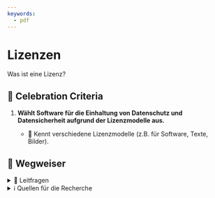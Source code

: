 ```yaml
---
keywords:
  - pdf
---
```


# Lizenzen

Was ist eine Lizenz?

## 🎉 Celebration Criteria

1. **Wählt Software für die Einhaltung von Datenschutz und Datensicherheit
   aufgrund der Lizenzmodelle aus.**

   - :dart: Kennt verschiedene Lizenzmodelle (z.B. für Software, Texte, Bilder).

## :compass: Wegweiser

<details>
  <summary> 🤔 Leitfragen </summary>

- Was kann man alles Lizenzieren?
- Was ist die Grundlage für die Vergabe einer Lizenz?
- Was ist eine Lizenz?
- Welche Arten von Lizenzen gibt es?
- Was sind Vor- und Nachteile als Kunde bei den Modellen?
- Was sind Vor- und Nachteile für euch als Entwickler?
- Wie sieht das mit Piraterie in der Schweiz aus?
- ...

</details>

<details>
  <summary> ℹ️ Quellen für die Recherche</summary>

**Allgemein**

- [**Digilaw**: Lizenzvertrag](https://digilaw.ch/lizenzvertrag/)
- [**IGE:** Urheberrechte Übertragen](https://www.ige.ch/de/etwas-schuetzen/urheberrecht/ein-werk-schuetzen/urheberrechte-uebertragen)
- [**Business Systemhaus AG:** Was ist eine Lizenz?](https://bsh-ag.de/it-wissensdatenbank/lizenz/)

**Bilder**

- [**Schweizerische Kriminalprävention:** Das eigene Bild](https://www.skppsc.ch/de/wp-content/uploads/sites/2/2016/12/rechteigenesbild.pdf)
- [**ifolor:** Bildrechte in der Schweiz](https://www.ifolor.ch/inspirationen/bildrechte-der-schweiz)
- [**VERTRAGSHILFE:** Das Recht am eigenen Bild in der Schweiz](https://www.vertragshilfe.ch/recht-am-eigenen-bild/)
- [**beobachter:** Jedes Foto ist geschützt](https://www.beobachter.ch/gesetze-recht/schweizer-urheberrecht-wie-sind-fotos-videos-und-andere-kunstlerische-werke-geschutzt-39499)
- [**IGE:** Wie darf ich eine Fotografie nutzen?](https://www.ige.ch/de/etwas-schuetzen/urheberrecht/ein-werk-nutzen/fotografienschutz)
- [**Creative Commons:** Was ist Creative Commons?](http://www.creativecommons.ch/wie-funktionierts/)

**Software**

- [**Snyk:** Was ist eine Softwarelizenz?](https://snyk.io/de/learn/what-is-a-software-license/#types)
- [**Thales:** Software-Lizenzmodelle](https://cpl.thalesgroup.com/de/software-monetization/software-license-models)
- [**Beobachter:** Piraterie](https://www.beobachter.ch/konsum/illegale-software-softwarepiraten-wie-du-und-ich-0)

</details>

